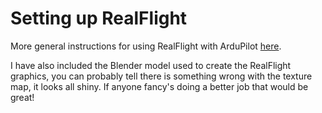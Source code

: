 # Setting up RealFlight



More general instructions for using RealFlight with ArduPilot [here](https://ardupilot.org/dev/docs/sitl-with-realflight.html).

I have also included the Blender model used to create the RealFlight graphics, you can probably tell there is something wrong with the texture map, it looks all shiny. If anyone fancy's doing a better job that would be great!
